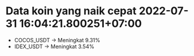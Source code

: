 # Data koin yang naik cepat 2022-07-31 16:04:21.800251+07:00

* COCOS_USDT -> Meningkat 9.31%
* IDEX_USDT -> Meningkat 3.54%
